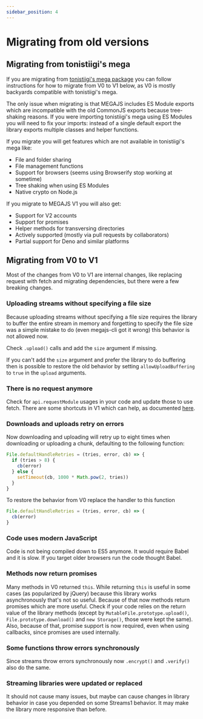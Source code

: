 ```yaml
---
sidebar_position: 4
---
```


# Migrating from old versions

## Migrating from tonistiigi's mega

If you are migrating from [tonistiigi's mega package](https://www.npmjs.com/package/mega) you can follow instructions for how to migrate from V0 to V1 below, as V0 is mostly backyards compatible with tonistiigi's mega.

The only issue when migrating is that MEGAJS includes ES Module exports which are incompatible with the old CommonJS exports because tree-shaking reasons. If you were importing tonistiigi's mega using ES Modules you will need to fix your imports: instead of a single default export the library exports multiple classes and helper functions.

If you migrate you will get features which are not available in tonistiigi's mega like:

- File and folder sharing
- File management functions
- Support for browsers (seems using Browserify stop working at sometime)
- Tree shaking when using ES Modules
- Native crypto on Node.js

If you migrate to MEGAJS V1 you will also get:

- Support for V2 accounts
- Support for promises
- Helper methods for transversing directories
- Actively supported (mostly via pull requests by collaborators)
- Partial support for Deno and similar platforms

## Migrating from V0 to V1

Most of the changes from V0 to V1 are internal changes, like replacing request with fetch and migrating dependencies, but there were a few breaking changes.

### Uploading streams without specifying a file size

Because uploading streams without specifying a file size requires the library to buffer the entire stream in memory and forgetting to specify the file size was a simple mistake to do (even megajs-cli got it wrong) this behavior is not allowed now.

Check `.upload()` calls and add the `size` argument if missing.

If you can't add the `size` argument and prefer the library to do buffering then is possible to restore the old behavior by setting `allowUploadBuffering` to `true` in the `upload` arguments.

### There is no request anymore

Check for `api.requestModule` usages in your code and update those to use fetch. There are some shortcuts in V1 which can help, as documented [here](tutorial/network-settings.md).

### Downloads and uploads retry on errors

Now downloading and uploading will retry up to eight times when downloading or uploading a chunk, defaulting to the following function:

```js
File.defaultHandleRetries = (tries, error, cb) => {
  if (tries > 8) {
    cb(error)
  } else {
    setTimeout(cb, 1000 * Math.pow(2, tries))
  }
}
```

To restore the behavior from V0 replace the handler to this function

```js
File.defaultHandleRetries = (tries, error, cb) => {
  cb(error)
}
```

### Code uses modern JavaScript

Code is not being compiled down to ES5 anymore. It would require Babel and it is slow. If you target older browsers run the code thought Babel.

### Methods now return promises

Many methods in V0 returned `this`. While returning `this` is useful in some cases (as popularized by jQuery) because this library works asynchronously that's not so useful. Because of that now methods return promises which are more useful. Check if your code relies on the return value of the library methods (except by `MutableFile.prototype.upload()`, `File.prototype.download()` and `new Storage()`, those were kept the same). Also, because of that, promise support is now required, even when using callbacks, since promises are used internally.

### Some functions throw errors synchronously

Since streams throw errors synchronously now `.encrypt()` and `.verify()` also do the same.

### Streaming libraries were updated or replaced

It should not cause many issues, but maybe can cause changes in library behavior in case you depended on some Streams1 behavior. It may make the library more responsive than before.
